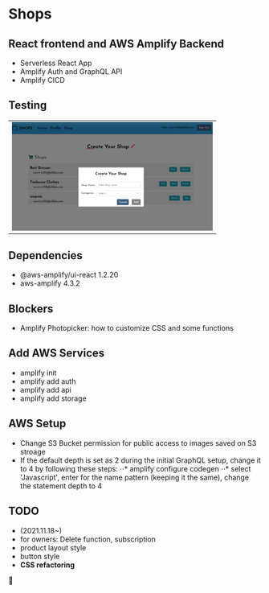 # Shops
## React frontend and AWS Amplify Backend
- Serverless React App
- Amplify Auth and GraphQL API
- Amplify CICD

## Testing

<table>
<tbody>
 <tr>
<td align="center">
<img  style="width:400px" src="https://github.com/jparkley/shops-react-amplify-serverless/blob/master/screenshot-react-amplify-shops-01.png"> 
</td>
</tr>
 </tbody>
</table>

## Dependencies
- @aws-amplify/ui-react 1.2.20
- aws-amplify 4.3.2

## Blockers
- Amplify Photopicker: how to customize CSS and some functions


## Add AWS Services
- amplify init
- amplify add auth
- amplify add api
- amplify add storage


## AWS Setup
- Change S3 Bucket permission for public access to images saved on S3 stroage
- If the default depth is set as 2 during the initial GraphQL setup, change it to 4 by following these steps:
⋅⋅* amplify configure codegen
⋅⋅* select 'Javascript', enter for the name pattern (keeping it the same), change the statement depth to 4

## TODO
- (2021.11.18~)
- for owners: Delete function, subscription
- product layout style
- button style
- **CSS refactoring**


:musical_note:

